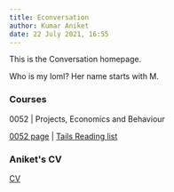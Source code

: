 ```yaml
---
title: Econversation
author: Kumar Aniket
date: 22 July 2021, 16:55
---
```


<link rel="stylesheet" href="style.css">

This is the Conversation homepage.

Who is my loml? Her name starts with M. 

### Courses

0052 | Projects, Economics and Behaviour

[0052 page](https://ucl.rl.talis.com/modules/bcpm0052.html) | [Tails Reading list](https://rl.talis.com/3/ucl/lists/0E9053CC-50DA-F00B-F8C6-4E931E49DE56.html?lang=en-gb)

### Aniket's CV 

[CV](cv.html)


